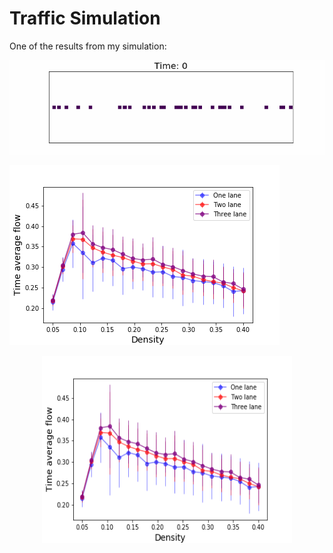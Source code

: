 # Traffic Simulation
One of the results from my simulation: 

![](Results/One_lane.gif)

![](Results/one_two_three_lane_compare.png)

<p align="center">
  <img width="400" height="300" src="Results/one_two_three_lane_compare.png">
</p>
